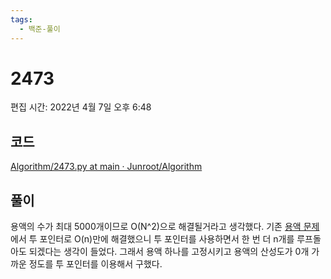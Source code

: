 ```yaml
---
tags:
  - 백준-풀이
---
```

# 2473

편집 시간: 2022년 4월 7일 오후 6:48

## 코드

[Algorithm/2473.py at main · Junroot/Algorithm](https://github.com/Junroot/Algorithm/blob/main/baekjoon/2473.py)

## 풀이

용액의 수가 최대 5000개이므로 O(N^2)으로 해결될거라고 생각했다. 기존 [용액 문제](https://www.acmicpc.net/problem/2467)에서 투 포인터로 O(n)만에 해결했으니 투 포인터를 사용하면서 한 번 더 n개를 루프돌아도 되겠다는 생각이 들었다. 그래서 용액 하나를 고정시키고 용액의 산성도가 0개 가까운 정도를 투 포인터를 이용해서 구했다.